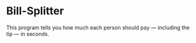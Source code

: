 # Bill-Splitter
This program tells you how much each person should pay — including the tip — in seconds.
